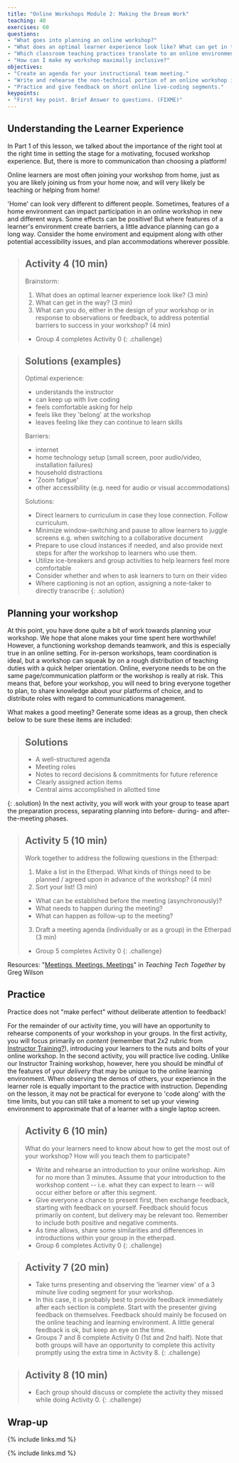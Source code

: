 ```yaml
---
title: "Online Workshops Module 2: Making the Dream Work"
teaching: 40
exercises: 60
questions:
- "What goes into planning an online workshop?"
- "What does an optimal learner experience look like? What can get in the way?"
- "Which classroom teaching practices translate to an online environment? Which need to be replaced?"
- "How can I make my workshop maximally inclusive?"
objectives:
- "Create an agenda for your instructional team meeting."
- "Write and rehearse the non-technical portion of an online workshop introduction."
- "Practice and give feedback on short online live-coding segments."
keypoints:
- "First key point. Brief Answer to questions. (FIXME)"
---
```


## Understanding the Learner Experience
In Part 1 of this lesson, we talked about the importance of the right tool at the right time in setting the stage for a motivating, focused workshop experience. But, there is more to communication than choosing a platform! 

Online learners are most often joining your workshop from home, just as you are likely joining us from your home now, and will very likely be teaching or helping from home! 

'Home' can look very different to different people. Sometimes, features of a home environment can impact participation in an online workshop in new and different 
ways. Some effects can be positive! But where features of a learner's environment create barriers, a little advance planning can go a long way. Consider the home 
enviroment and equipment along with other potential accessibility issues, and plan accommodations wherever possible.

> ## Activity 4 (10 min)
> 
> Brainstorm: 
> 1. What does an optimal learner experience look like? (3 min)
> 2. What can get in the way? (3 min)
> 3. What can you do, either in the design of your workshop or in response to observations or feedback, to address potential barriers to success in your workshop? (4 min)
> 
> - Group 4 completes Activity 0
{: .challenge}


> ## Solutions (examples)
> Optimal experience:
> - understands the instructor
> - can keep up with live coding
> - feels comfortable asking for help
> - feels like they 'belong' at the workshop
> - leaves feeling like they can continue to learn skills
>
> Barriers:
> * internet 
> * home technology setup (small screen, poor audio/video, installation failures)
> * household distractions 
> * 'Zoom fatigue'
> * other accessibility (e.g. need for audio or visual accommodations)
>
> Solutions:
> * Direct learners to curriculum in case they lose connection. Follow curriculum.
> * Minimize window-switching and pause to allow learners to juggle screens e.g. when switching to a collaborative document
> * Prepare to use cloud instances if needed, and also provide next steps for after the workshop to learners who use them.
> * Utilize ice-breakers and group activities to help learners feel more comfortable
> * Consider whether and when to ask learners to turn on their video
> * Where captioning is not an option, assigning a note-taker to directly transcribe
{: .solution}

## Planning your workshop
At this point, you have done quite a bit of work towards planning your workshop. We hope that alone makes your time spent here worthwhile! However, a functioning 
workshop demands teamwork, and this is especially true in an online setting. For in-person workshops, team coordination is ideal, but a workshop can squeak by on 
a rough distribution of teaching duties with a quick helper orientation. Online, everyone needs to be on the same page/communication platform or the workshop is 
really at risk. This means that, before your workshop, you will need to bring everyone together to plan, to share knowledge about your platforms of choice, and 
to distribute roles with regard to communications management.

What makes a good meeting? Generate some ideas as a group, then check below to be sure these items are included:
> ## Solutions
> - A well-structured agenda
> - Meeting roles
> - Notes to record decisions & commitments for future reference
> - Clearly assigned action items
> - Central aims accomplished in allotted time
> 
{: .solution}
In the next activity, you will work with your group to tease apart the preparation process, separating planning into before- during- and after-the-meeting phases. 

> ## Activity 5 (10 min)
> Work together to address the following questions in the Etherpad:
> 1. Make a list in the Etherpad. What kinds of things need to be planned / agreed upon in advance of the workshop? (4 min)
> 2. Sort your list! (3 min)
> - What can be established before the meeting (asynchronously)?
> - What needs to happen during the meeting?
> - What can happen as follow-up to the meeting? 
> 3. Draft a meeting agenda (individually or as a group) in the Etherpad (3 min)
> - Group 5 completes Activity 0
{: .challenge}

Resources:
"[Meetings, Meetings, Meetings](http://teachtogether.tech/#s:meetings)" in _Teaching Tech Together_ by Greg Wilson


## Practice
Practice does not "make perfect" without deliberate attention to feedback!

For the remainder of our activity time, you will have an opportunity to rehearse components of your workshop in your groups. In the first activity, you will focus 
primarily on *content* (remember that 2x2 rubric from [Instructor Training?](https://carpentries.github.io/instructor-training/11-practice-teaching/index.html)), introducing your learners to the nuts and bolts of your online workshop. In the second activity, you will practice live coding. Unlike
our Instructor Training workshop, however, here you should be mindful of the features of your *delivery* that may be unique to the online learning 
environment. When observing the demos of others, your experience in the learner role is equally important to the practice with instruction. Depending on the 
lesson, it may not be practical for everyone to 'code along' with the time limits, but you can still take a moment to set up your viewing environment to 
approximate that of a learner with a single laptop screen.


> ## Activity 6 (10 min)
> What do your learners need to know about how to get the most out of your workshop? How will you teach them to participate? 
> - Write and rehearse an introduction to your online workshop. Aim for no more than 3 minutes. Assume that your introduction to the workshop content -- i.e. what they can expect to learn -- will occur either before or after this segment. 
> - Give everyone a chance to present first, then exchange feedback, starting with feedback on yourself. Feedback should focus primarily on content, but delivery may be relevant too. Remember to include both positive and negative comments.
> - As time allows, share some similarities and differences in introductions within your group in the etherpad.
> - Group 6 completes Activity 0
{: .challenge}



> ## Activity 7 (20 min)
> - Take turns presenting and observing the 'learner view' of a 3 minute live coding segment for your workshop.
> - In this case, it is probably best to provide feedback immediately after each section is complete. Start with the presenter giving feedback on themselves. Feedback should mainly be focused on the online teaching and learning environment. A little general feedback is ok, but keep an eye on the time.
> - Groups 7 and 8 complete Activity 0 (1st and 2nd half). Note that both groups will have an opportunity to complete this activity promptly using the extra time in Activity 8.
{: .challenge}


> ## Activity 8 (10 min)
> - Each group should discuss or complete the activity they missed while doing Activity 0. 
{: .challenge}

## Wrap-up

{% include links.md %}

{% include links.md %}
